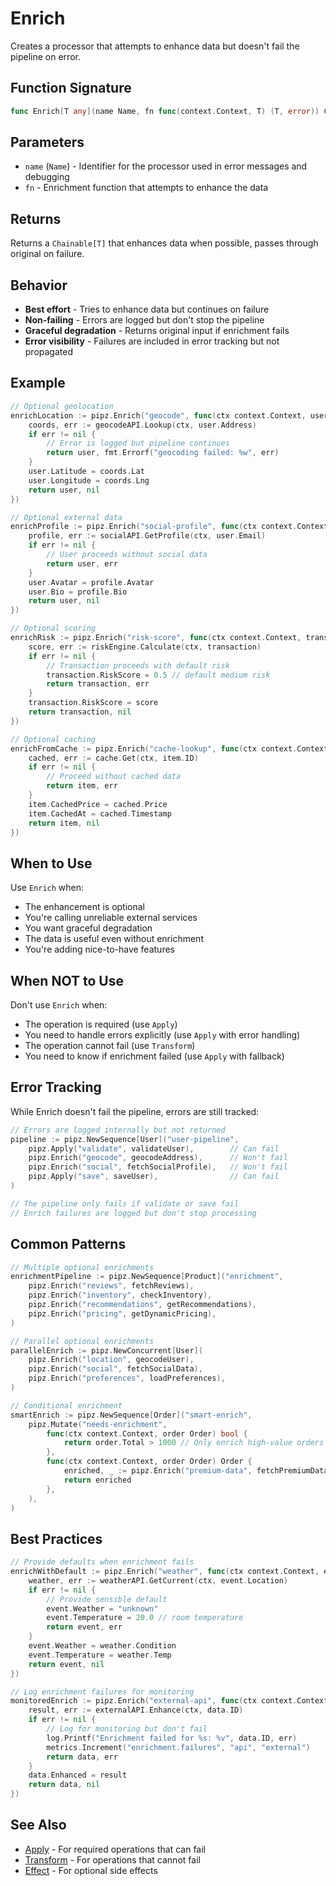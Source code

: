 # Enrich

Creates a processor that attempts to enhance data but doesn't fail the pipeline on error.

## Function Signature

```go
func Enrich[T any](name Name, fn func(context.Context, T) (T, error)) Chainable[T]
```

## Parameters

- `name` (`Name`) - Identifier for the processor used in error messages and debugging
- `fn` - Enrichment function that attempts to enhance the data

## Returns

Returns a `Chainable[T]` that enhances data when possible, passes through original on failure.

## Behavior

- **Best effort** - Tries to enhance data but continues on failure
- **Non-failing** - Errors are logged but don't stop the pipeline
- **Graceful degradation** - Returns original input if enrichment fails
- **Error visibility** - Failures are included in error tracking but not propagated

## Example

```go
// Optional geolocation
enrichLocation := pipz.Enrich("geocode", func(ctx context.Context, user User) (User, error) {
    coords, err := geocodeAPI.Lookup(ctx, user.Address)
    if err != nil {
        // Error is logged but pipeline continues
        return user, fmt.Errorf("geocoding failed: %w", err)
    }
    user.Latitude = coords.Lat
    user.Longitude = coords.Lng
    return user, nil
})

// Optional external data
enrichProfile := pipz.Enrich("social-profile", func(ctx context.Context, user User) (User, error) {
    profile, err := socialAPI.GetProfile(ctx, user.Email)
    if err != nil {
        // User proceeds without social data
        return user, err
    }
    user.Avatar = profile.Avatar
    user.Bio = profile.Bio
    return user, nil
})

// Optional scoring
enrichRisk := pipz.Enrich("risk-score", func(ctx context.Context, transaction Transaction) (Transaction, error) {
    score, err := riskEngine.Calculate(ctx, transaction)
    if err != nil {
        // Transaction proceeds with default risk
        transaction.RiskScore = 0.5 // default medium risk
        return transaction, err
    }
    transaction.RiskScore = score
    return transaction, nil
})

// Optional caching
enrichFromCache := pipz.Enrich("cache-lookup", func(ctx context.Context, item Item) (Item, error) {
    cached, err := cache.Get(ctx, item.ID)
    if err != nil {
        // Proceed without cached data
        return item, err
    }
    item.CachedPrice = cached.Price
    item.CachedAt = cached.Timestamp
    return item, nil
})
```

## When to Use

Use `Enrich` when:
- The enhancement is optional
- You're calling unreliable external services
- You want graceful degradation
- The data is useful even without enrichment
- You're adding nice-to-have features

## When NOT to Use

Don't use `Enrich` when:
- The operation is required (use `Apply`)
- You need to handle errors explicitly (use `Apply` with error handling)
- The operation cannot fail (use `Transform`)
- You need to know if enrichment failed (use `Apply` with fallback)

## Error Tracking

While Enrich doesn't fail the pipeline, errors are still tracked:

```go
// Errors are logged internally but not returned
pipeline := pipz.NewSequence[User]("user-pipeline",
    pipz.Apply("validate", validateUser),        // Can fail
    pipz.Enrich("geocode", geocodeAddress),      // Won't fail
    pipz.Enrich("social", fetchSocialProfile),   // Won't fail
    pipz.Apply("save", saveUser),                // Can fail
)

// The pipeline only fails if validate or save fail
// Enrich failures are logged but don't stop processing
```

## Common Patterns

```go
// Multiple optional enrichments
enrichmentPipeline := pipz.NewSequence[Product]("enrichment",
    pipz.Enrich("reviews", fetchReviews),
    pipz.Enrich("inventory", checkInventory),
    pipz.Enrich("recommendations", getRecommendations),
    pipz.Enrich("pricing", getDynamicPricing),
)

// Parallel optional enrichments
parallelEnrich := pipz.NewConcurrent[User](
    pipz.Enrich("location", geocodeUser),
    pipz.Enrich("social", fetchSocialData),
    pipz.Enrich("preferences", loadPreferences),
)

// Conditional enrichment
smartEnrich := pipz.NewSequence[Order]("smart-enrich",
    pipz.Mutate("needs-enrichment",
        func(ctx context.Context, order Order) bool {
            return order.Total > 1000 // Only enrich high-value orders
        },
        func(ctx context.Context, order Order) Order {
            enriched, _ := pipz.Enrich("premium-data", fetchPremiumData).Process(ctx, order)
            return enriched
        },
    ),
)
```

## Best Practices

```go
// Provide defaults when enrichment fails
enrichWithDefault := pipz.Enrich("weather", func(ctx context.Context, event Event) (Event, error) {
    weather, err := weatherAPI.GetCurrent(ctx, event.Location)
    if err != nil {
        // Provide sensible default
        event.Weather = "unknown"
        event.Temperature = 20.0 // room temperature
        return event, err
    }
    event.Weather = weather.Condition
    event.Temperature = weather.Temp
    return event, nil
})

// Log enrichment failures for monitoring
monitoredEnrich := pipz.Enrich("external-api", func(ctx context.Context, data Data) (Data, error) {
    result, err := externalAPI.Enhance(ctx, data.ID)
    if err != nil {
        // Log for monitoring but don't fail
        log.Printf("Enrichment failed for %s: %v", data.ID, err)
        metrics.Increment("enrichment.failures", "api", "external")
        return data, err
    }
    data.Enhanced = result
    return data, nil
})
```

## See Also

- [Apply](./apply.md) - For required operations that can fail
- [Transform](./transform.md) - For operations that cannot fail
- [Effect](./effect.md) - For optional side effects